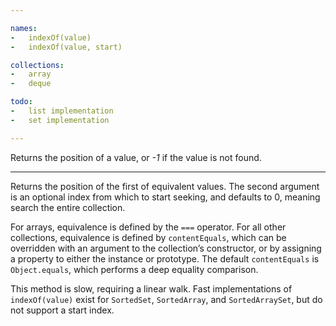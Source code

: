 ```yaml
---

names:
-   indexOf(value)
-   indexOf(value, start)

collections:
-   array
-   deque

todo:
-   list implementation
-   set implementation

---
```


Returns the position of a value, or *-1* if the value is not found.

---

Returns the position of the first of equivalent values.
The second argument is an optional index from which to start seeking, and
defaults to 0, meaning search the entire collection.

For arrays, equivalence is defined by the `===` operator.
For all other collections, equivalence is defined by `contentEquals`, which
can be overridden with an argument to the collection’s constructor, or by
assigning a property to either the instance or prototype.
The default `contentEquals` is `Object.equals`, which performs a deep equality
comparison.

This method is slow, requiring a linear walk.
Fast implementations of `indexOf(value)` exist for `SortedSet`, `SortedArray`,
and `SortedArraySet`, but do not support a start index.

